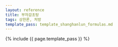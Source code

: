 ```yaml
---
layout: reference
title: 부자감초탕
tags: 상한론, 처방
template_pass: template_shanghanlun_formulas.md
---
```



{% include {{ page.template_pass }} %}